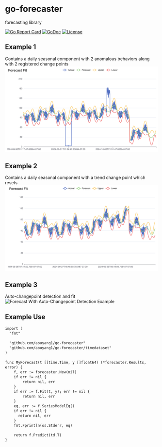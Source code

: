# go-forecaster
forecasting library

[![Go Report Card](https://goreportcard.com/badge/github.com/aouyang1/go-forecast)](https://goreportcard.com/report/github.com/aouyang1/go-forecast)
[![GoDoc](https://pkg.go.dev/badge/github.com/aouyang1/go-forecaster.svg)](https://pkg.go.dev/github.com/aouyang1/go-forecaster)
[![License](https://img.shields.io/badge/License-MIT-blue.svg)](https://opensource.org/licenses/MIT)

## Example 1
Contains a daily seasonal component with 2 anomalous behaviors along with 2 registered change points
![Forecast Example](https://github.com/aouyang1/go-forecast/blob/main/examples/forecast_example.png)

## Example 2
Contains a daily seasonal component with a trend change point which resets
![Forecast With Trend Example](https://github.com/aouyang1/go-forecast/blob/main/examples/forecast_with_trend_example.png)

## Example 3
Auto-changepoint detection and fit
![Forecast With Auto-Changepoint Detection Example](https://github.com/aouyang1/go-forecast/blob/main/examples/forecast_with_autochangepoint_example.png)


## Example Use
```
import (
  "fmt"

  "github.com/aouyang1/go-forecaster"
  "github.com/aouyang1/go-forecaster/timedataset"
)

func MyForecast(t []time.Time, y []float64) (*forecaster.Results, error) {
	f, err := forecaster.New(nil)
	if err != nil {
		return nil, err
	}
	if err := f.Fit(t, y); err != nil {
		return nil, err
	}
	eq, err := f.SeriesModelEq()
	if err != nil {
	  return nil, err
	}
	fmt.Fprintln(os.Stderr, eq)

	return f.Predict(td.T)
}	
```


